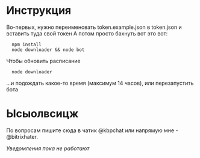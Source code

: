 # Инструкция
Во-первых, нужно переименовать token.example.json в token.json и вставить туда свой токен
А потом просто бахнуть вот это вот:
```
  npm install
  node downloader && node bot
```
Чтобы обновить расписание
```
  node downloader
```
...и подождать какое-то время (максимум 14 часов), или перезапустить бота

# Ысыолвсицж
По вопросам пишите сюда в чатик @kbpchat или напрямую мне - @bitrixhater.

*Уведомления пока не работают*